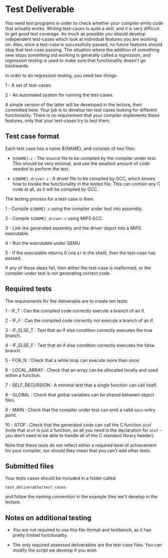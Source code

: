 Test Deliverable
================

You need test programs in order to check whether your compiler
emits code that actually works. Writing test-cases is quite
a skill, and it is very difficult to get good test coverage.
As much as possible you should develop independent test-cases
which look at individual features you are working on. Also, once
a test-case is successfully passed, no future features should
stop that test-case passing. The situation where the addition
of something new stops something old working is generally
called a _regression_, and _regression testing_ is used to
make sure that functionality doesn't go backwards.

In order to do regression testing, you need two things:

1 - A set of test-cases.

2 - An automated system for running the test-cases.

A simple version of the latter will be developed in the
lecture, then committed here. Your job is to develop ten
test cases looking for different functionality. There is
no requirement that your compiler implements these features, only
that your test-cases try to test them.

Test case format
----------------

Each test case has a name ${NAME}, and consists of two files:

- `${NAME}.c` : The source file to be compiled by the compiler under test.
  This should be very minimal, and use the smallest amount of code needed
  to perform the test.

- `${NAME}_driver.c` : A driver file to be compiled by GCC, which knows how
  to invoke the functionality in the tested file. This can contain any
  C code at all, as it will be compiled by GCC.

The testing process for a test-case is then:

1 - Compile `${NAME}.c` using the compiler under test into assembly.

2 - Compile `${NAME}_driver.c` using MIPS GCC.

3 - Link the generated assembly and the driver object into a MIPS executable.

4 - Run the executable under QEMU

5 - If the executable returns 0 (via `$?` in the shell), then the test-case has passed.

If any of these steps fail, then either the test-case is malformed,
or the compiler under test is not generating correct code.

Required tests
--------------

The requirements for the deliverable are to create ten tests:

1 - IF_T : Can the compiled code correctly execute a branch of an if.

2 - IF_F : Can the compiled code correctly not execute a branch of an if.

3 - IF_ELSE_T : Test that an if else condition correctly executes the true branch.

4 - IF_ELSE_F : Test that an if else condition correctly executes the false branch.

5 - FOR_N : Check that a while loop can execute more than once.

6 - LOCAL_ARRAY : Check that an array can be allocated locally and used within a function.

7 - SELF_RECURSION : A minimal test that a single function can call itself.

8 - GLOBAL : Check that global variables can be shared between object files.

9 - MAIN : Check that the compiler under test can emit a valid `main` entry point.

10 - ATOF : Check that the generated code can call the C function `atof` (note
    that `atof` is just a function, so all you need is the declaration for
    `atof` - you don't need to be able to handle all of the C standard library
    header).

Note that these tests do not reflect either a required level
of achievement for your compiler, nor should they mean that
you can't add other tests.

Submitted files
---------------

Your tests cases should be included in a folder called

    test_deliverable/test_cases

and follow the naming convention in the example files
we'll develop in the lecture.

Notes on additional testing
---------------------------

- _You_ are not required to use this file-format and testbench, as it has pretty
  limited functionality.

- The only required assessed deliverables are the test-case files. You
  can modify the script we develop if you wish.
  
